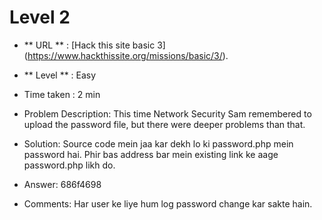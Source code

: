 # Level 2 #

* ** URL ** : [Hack this site basic 3] (https://www.hackthissite.org/missions/basic/3/).

* ** Level ** : Easy

* Time taken : 2 min

* Problem Description: This time Network Security Sam remembered to upload the password file, but there were deeper problems than that.

* Solution: Source code mein jaa kar dekh lo ki password.php mein password hai. Phir bas address bar mein existing link ke aage password.php likh do.

* Answer: 686f4698

* Comments: Har user ke liye hum log password change kar sakte hain.
